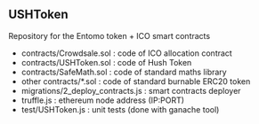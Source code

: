 ## USHToken

Repository for the Entomo token + ICO smart contracts

- contracts/Crowdsale.sol : code of ICO allocation contract
- contracts/USHToken.sol : code of Hush Token 
- contracts/SafeMath.sol : code of standard maths library
- other contracts/*.sol : code of standard burnable ERC20 token 
- migrations/2_deploy_contracts.js : smart contracts deployer
- truffle.js : ethereum node address (IP:PORT)
- test/USHToken.js : unit tests (done with ganache tool)
